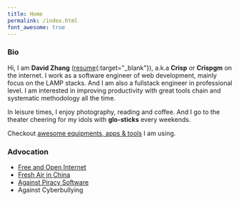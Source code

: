 ```yaml
---
title: Home
permalink: /index.html
font_awesome: true
---
```

### Bio

Hi, I am **David Zhang** ([resume](https://crispgm.com/resume/){:target="_blank"}), a.k.a **Crisp** or **Crispgm** on the internet. I work as a software engineer of web development, mainly focus on the LAMP stacks. And I am also a fullstack engineer in professional level. I am interested in improving productivity with great tools chain and systematic methodology all the time.

In leisure times, I enjoy photography, reading and coffee.  And I go to the theater cheering for my idols with **glo-sticks** every weekends.

Checkout [awesome equipments, apps & tools](/page/my-tools.html) I am using.

### Advocation

* [Free and Open Internet](https://www.google.com/intl/en/takeaction/)
* [Fresh Air in China](/page/environment-pollution-in-a-photographer-view.html)
* [Against Piracy Software](/page/piracy-software-or-app.html)
* Against Cyberbullying
